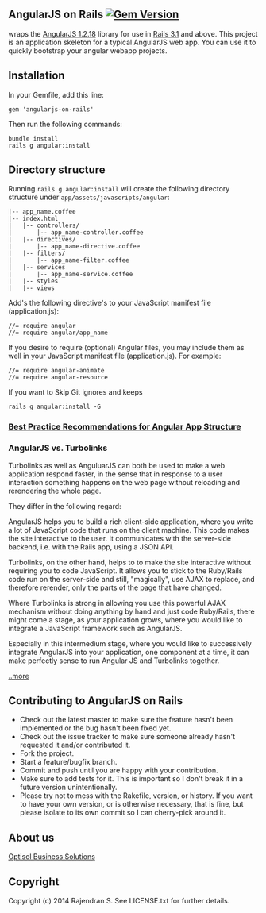 ## AngularJS on Rails [![Gem Version](https://badge.fury.io/rb/angularjs-on-rails.svg)](http://badge.fury.io/rb/angularjs-on-rails)

 wraps the [AngularJS 1.2.18](http://angularjs.org) library for use in [Rails 3.1](http://rubyonrails.org/) and above. This project is an application skeleton for a typical AngularJS web app. You can use it to quickly bootstrap your angular webapp projects.

## Installation

In your Gemfile, add this line:

	gem 'angularjs-on-rails'

Then run the following commands:

	bundle install
	rails g angular:install

## Directory structure

Running `rails g angular:install` will create the following directory structure under `app/assets/javascripts/angular`:
  
    |-- app_name.coffee
    |-- index.html
    |	|-- controllers/
    |		|-- app_name-controller.coffee
    |	|-- directives/
    |		|-- app_name-directive.coffee
    |	|-- filters/
    |		|-- app_name-filter.coffee
    |	|-- services
    |		|-- app_name-service.coffee
    |	|-- styles
    |	|-- views
    

Add's the following directive's to your JavaScript manifest file (application.js):

	//= require angular
	//= require angular/app_name

If you desire to require (optional) Angular files, you may include them as well in your JavaScript manifest file (application.js). For example:

	//= require angular-animate
	//= require angular-resource


If you want to Skip Git ignores and keeps

	rails g angular:install -G

### [Best Practice Recommendations for Angular App Structure](http://goo.gl/8quKVj)


### AngularJS vs. Turbolinks

Turbolinks as well as AnguluarJS can both be used to make a web application respond faster, in the sense that in response to a user interaction something happens on the web page without reloading and rerendering the whole page.

They differ in the following regard:

AngularJS helps you to build a rich client-side application, where you write a lot of JavaScript code that runs on the client machine. This code makes the site interactive to the user. It communicates with the server-side backend, i.e. with the Rails app, using a JSON API.

Turbolinks, on the other hand, helps to to make the site interactive without requiring you to code JavaScript. It allows you to stick to the Ruby/Rails code run on the server-side and still, "magically", use AJAX to replace, and therefore rerender, only the parts of the page that have changed.

Where Turbolinks is strong in allowing you use this powerful AJAX mechanism without doing anything by hand and just code Ruby/Rails, there might come a stage, as your application grows, where you would like to integrate a JavaScript framework such as AngularJS.

Especially in this intermedium stage, where you would like to successively integrate AngularJS into your application, one component at a time, it can make perfectly sense to run Angular JS and Turbolinks together.

[..more](http://goo.gl/fIhezq)


## Contributing to AngularJS on Rails
 
* Check out the latest master to make sure the feature hasn't been implemented or the bug hasn't been fixed yet.
* Check out the issue tracker to make sure someone already hasn't requested it and/or contributed it.
* Fork the project.
* Start a feature/bugfix branch.
* Commit and push until you are happy with your contribution.
* Make sure to add tests for it. This is important so I don't break it in a future version unintentionally.
* Please try not to mess with the Rakefile, version, or history. If you want to have your own version, or is otherwise necessary, that is fine, but please isolate to its own commit so I can cherry-pick around it.


## About us
[Optisol Business Solutions](http://www.optisolbusiness.com)


## Copyright

Copyright (c) 2014 Rajendran S. See LICENSE.txt for
further details.

